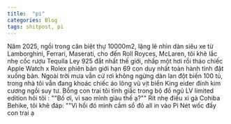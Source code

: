 ```yaml
---
title:  "pi"
categories: Blog
tags: shitpost, pi
---
```


Năm 2025, ngồi trong căn biệt thự 10000m2, lặng lẽ nhìn dàn siêu xe từ Lamborghini, Ferrari, Maserati, cho đến Roll Royces, McLaren, tôi khẽ lắc nhẹ cốc rượu Tequila Ley 925 đắt nhất thế giới, nhấp một hơi rồi tháo chiếc Apple Watch x Rolex phiên bản giới hạn 69 con duy nhất toàn hành tinh đặt xuống bàn. Ngoài trời mưa vẫn cứ rơi không ngừng dàn lan đột biến 100 tủ, trong nhà tôi vẫn đang khoác chiếc áo lông vũ vịt biển King eider đính kim cương ngồi suy tư. Bỗng con trai tôi tỉnh giấc trong bộ đồ ngủ LV limited edition hỏi tôi : ""Bố ơi, vì sao mình giàu thế ạ?"" Rít nhẹ điếu xì gà Cohiba Behike, tôi khẽ đáp: ""Vì hồi đó mình cầm sổ đỏ all in vào Pi Nét wốc đấy con trai ạ 

